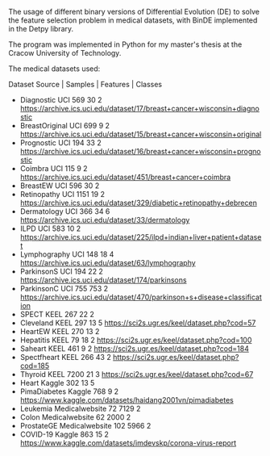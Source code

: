 The usage of different binary versions of Differential Evolution (DE) to solve the feature selection problem in medical datasets, with BinDE implemented in the Detpy library.

The program was implemented in Python for my master's thesis at the Cracow University of Technology.

The medical datasets used:

Dataset Source | Samples | Features | Classes
- Diagnostic UCI 569 30 2  https://archive.ics.uci.edu/dataset/17/breast+cancer+wisconsin+diagnostic
- BreastOriginal UCI 699 9 2  https://archive.ics.uci.edu/dataset/15/breast+cancer+wisconsin+original
- Prognostic UCI 194 33 2  https://archive.ics.uci.edu/dataset/16/breast+cancer+wisconsin+prognostic
- Coimbra UCI 115 9 2  https://archive.ics.uci.edu/dataset/451/breast+cancer+coimbra
- BreastEW UCI 596 30 2 
- Retinopathy UCI 1151 19 2 https://archive.ics.uci.edu/dataset/329/diabetic+retinopathy+debrecen
- Dermatology UCI 366 34 6  https://archive.ics.uci.edu/dataset/33/dermatology
- ILPD UCI 583 10 2 https://archive.ics.uci.edu/dataset/225/ilpd+indian+liver+patient+dataset
- Lymphography UCI 148 18 4 https://archive.ics.uci.edu/dataset/63/lymphography
- ParkinsonS UCI 194 22 2  https://archive.ics.uci.edu/dataset/174/parkinsons
- ParkinsonC UCI 755 753 2 https://archive.ics.uci.edu/dataset/470/parkinson+s+disease+classification
- SPECT KEEL 267 22 2
- Cleveland KEEL 297 13 5 https://sci2s.ugr.es/keel/dataset.php?cod=57
- HeartEW KEEL 270 13 2
- Hepatitis KEEL 79 18 2 https://sci2s.ugr.es/keel/dataset.php?cod=100
- Saheart KEEL 461 9 2  https://sci2s.ugr.es/keel/dataset.php?cod=184
- Spectfheart KEEL 266 43 2  https://sci2s.ugr.es/keel/dataset.php?cod=185
- Thyroid KEEL 7200 21 3  https://sci2s.ugr.es/keel/dataset.php?cod=67
- Heart Kaggle 302 13 5 
- PimaDiabetes Kaggle 768 9 2 https://www.kaggle.com/datasets/haidang2001vn/pimadiabetes
- Leukemia Medicalwebsite 72 7129 2
- Colon Medicalwebsite 62 2000 2
- ProstateGE Medicalwebsite 102 5966 2
- COVID-19 Kaggle 863 15 2 https://www.kaggle.com/datasets/imdevskp/corona-virus-report
